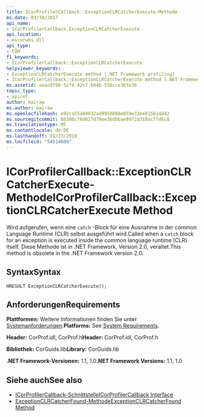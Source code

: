 ```yaml
---
title: ICorProfilerCallback::ExceptionCLRCatcherExecute-Methode
ms.date: 03/30/2017
api_name:
- ICorProfilerCallback.ExceptionCLRCatcherExecute
api_location:
- mscorwks.dll
api_type:
- COM
f1_keywords:
- ICorProfilerCallback::ExceptionCLRCatcherExecute
helpviewer_keywords:
- ExceptionCLRCatcherExecute method [.NET Framework profiling]
- ICorProfilerCallback::ExceptionCLRCatcherExecute method [.NET Framework profiling]
ms.assetid: aaac8f98-5cf4-42c7-b04b-556cce367e36
topic_type:
- apiref
author: mairaw
ms.author: mairaw
ms.openlocfilehash: e92ca55a04032ad9950888eb59e33ee815b14d42
ms.sourcegitcommit: 6b308cf6d627d78ee36dbbae8972a310ac7fd6c8
ms.translationtype: MT
ms.contentlocale: de-DE
ms.lasthandoff: 01/23/2019
ms.locfileid: "54514609"
---
```

# <a name="icorprofilercallbackexceptionclrcatcherexecute-method"></a><span data-ttu-id="28417-102">ICorProfilerCallback::ExceptionCLRCatcherExecute-Methode</span><span class="sxs-lookup"><span data-stu-id="28417-102">ICorProfilerCallback::ExceptionCLRCatcherExecute Method</span></span>
<span data-ttu-id="28417-103">Wird aufgerufen, wenn eine `catch` -Block für eine Ausnahme in der common Language Runtime (CLR) selbst ausgeführt wird.</span><span class="sxs-lookup"><span data-stu-id="28417-103">Called when a `catch` block for an exception is executed inside the common language runtime (CLR) itself.</span></span> <span data-ttu-id="28417-104">Diese Methode ist in .NET Framework, Version 2.0, veraltet.</span><span class="sxs-lookup"><span data-stu-id="28417-104">This method is obsolete in the .NET Framework version 2.0.</span></span>  
  
## <a name="syntax"></a><span data-ttu-id="28417-105">Syntax</span><span class="sxs-lookup"><span data-stu-id="28417-105">Syntax</span></span>  
  
```  
HRESULT ExceptionCLRCatcherExecute();  
```  
  
## <a name="requirements"></a><span data-ttu-id="28417-106">Anforderungen</span><span class="sxs-lookup"><span data-stu-id="28417-106">Requirements</span></span>  
 <span data-ttu-id="28417-107">**Plattformen:** Weitere Informationen finden Sie unter [Systemanforderungen](../../../../docs/framework/get-started/system-requirements.md).</span><span class="sxs-lookup"><span data-stu-id="28417-107">**Platforms:** See [System Requirements](../../../../docs/framework/get-started/system-requirements.md).</span></span>  
  
 <span data-ttu-id="28417-108">**Header:** CorProf.idl, CorProf.h</span><span class="sxs-lookup"><span data-stu-id="28417-108">**Header:** CorProf.idl, CorProf.h</span></span>  
  
 <span data-ttu-id="28417-109">**Bibliothek:** CorGuids.lib</span><span class="sxs-lookup"><span data-stu-id="28417-109">**Library:** CorGuids.lib</span></span>  
  
 <span data-ttu-id="28417-110">**.NET Framework-Versionen:** 1.1, 1.0</span><span class="sxs-lookup"><span data-stu-id="28417-110">**.NET Framework Versions:** 1.1, 1.0</span></span>  
  
## <a name="see-also"></a><span data-ttu-id="28417-111">Siehe auch</span><span class="sxs-lookup"><span data-stu-id="28417-111">See also</span></span>
- [<span data-ttu-id="28417-112">ICorProfilerCallback-Schnittstelle</span><span class="sxs-lookup"><span data-stu-id="28417-112">ICorProfilerCallback Interface</span></span>](../../../../docs/framework/unmanaged-api/profiling/icorprofilercallback-interface.md)
- [<span data-ttu-id="28417-113">ExceptionCLRCatcherFound-Methode</span><span class="sxs-lookup"><span data-stu-id="28417-113">ExceptionCLRCatcherFound Method</span></span>](../../../../docs/framework/unmanaged-api/profiling/icorprofilercallback-exceptionclrcatcherfound-method.md)
